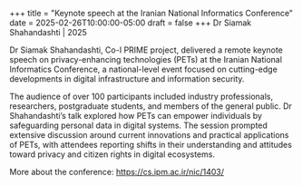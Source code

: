 +++
title = "Keynote speech at the Iranian National Informatics Conference"
date = 2025-02-26T10:00:00-05:00
draft = false
+++
Dr Siamak Shahandashti | 2025

Dr Siamak Shahandashti, Co-I PRIME project, delivered a remote keynote speech on privacy-enhancing technologies (PETs) at the Iranian National Informatics Conference, a national-level event focused on cutting-edge developments in digital infrastructure and information security.

The audience of over 100 participants included industry professionals, researchers, postgraduate students, and members of the general public. Dr Shahandashti’s talk explored how PETs can empower individuals by safeguarding personal data in digital systems. The session prompted extensive discussion around current innovations and practical applications of PETs, with attendees reporting shifts in their understanding and attitudes toward privacy and citizen rights in digital ecosystems.

More about the conference: https://cs.ipm.ac.ir/nic/1403/
